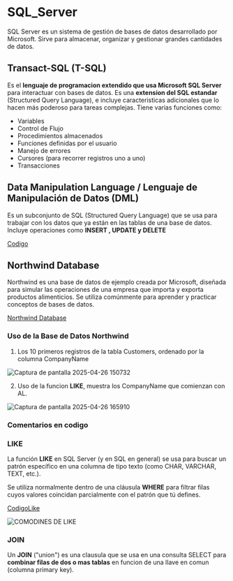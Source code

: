 # SQL_Server
SQL Server es un sistema de gestión de bases de datos desarrollado por Microsoft. Sirve para almacenar, organizar y gestionar grandes cantidades de datos.

## Transact-SQL (T-SQL)
Es el **lenguaje de programacion extendido que usa Microsoft SQL Server** para interactuar con bases de datos. Es una **extension del SQL estandar** (Structured Query Language), e incluye caracteristicas adicionales que lo hacen más poderoso para tareas complejas. Tiene varias funciones como:
  - Variables
  - Control de Flujo
  - Procedimientos almacenados
  - Funciones definidas por el usuario
  - Manejo de errores
  - Cursores (para recorrer registros uno a uno)
  - Transacciones

##  Data Manipulation Language / Lenguaje de Manipulación de Datos (DML)
Es un subconjunto de SQL (Structured Query Language) que se usa para trabajar con los datos que ya están en las tablas de una base de datos. Incluye operaciones como **INSERT , UPDATE y DELETE**

[Codigo](https://github.com/RosaDavila77/SQL_Server/commit/00cbd40e54db31e230698c4a878e4381972fc0f6)

## Northwind Database
Northwind es una base de datos de ejemplo creada por Microsoft, diseñada para simular las operaciones de una empresa que importa y exporta productos alimenticios. Se utiliza comúnmente para aprender y practicar conceptos de bases de datos.

[Northwind Database](https://github.com/RosaDavila77/SQL_Server/blob/main/northwind.sql)

### Uso de la Base de Datos Northwind

1. Los 10 primeros registros de la tabla Customers, ordenado por la columna CompanyName

![Captura de pantalla 2025-04-26 150732](https://github.com/user-attachments/assets/7478bb02-bba3-4723-9d3c-c6b73b617a87)

2. Uso de la funcion **LIKE**, muestra los CompanyName que comienzan con AL.

![Captura de pantalla 2025-04-26 165910](https://github.com/user-attachments/assets/56c69edf-6793-47ff-b518-c780df9dfc64)

### Comentarios en codigo


### LIKE

La función **LIKE** en SQL Server (y en SQL en general) se usa para buscar un patrón específico en una columna de tipo texto (como CHAR, VARCHAR, TEXT, etc.).

Se utiliza normalmente dentro de una cláusula **WHERE** para filtrar filas cuyos valores coincidan parcialmente con el patrón que tú defines.

[CodigoLike](https://github.com/RosaDavila77/SQL_Server/blob/main/RECOMENDACIONE.sql)

![COMODINES DE LIKE](https://github.com/user-attachments/assets/94352c92-f01e-4ddb-bde1-de56779aa75a)

### JOIN

Un **JOIN** ("union") es una clausula que se usa en una consulta SELECT para **combinar filas de dos o mas tablas** en funcion de una llave en comun (columna primary key).
